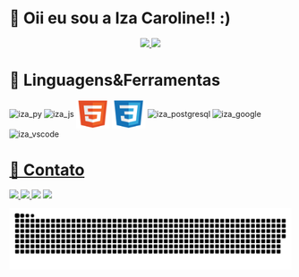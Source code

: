 <h1> 🍃 Oii eu sou a Iza Caroline!! :) </h1>

<div align="center" display="inline-block">
  <a href="https://github.com/IzaCaroline">
  <img height="150em" src="https://github-readme-stats.vercel.app/api?username=IzaCaroline&show_icons=true&theme=merko&include_all_commits=true&count_private=true"/>
  <img height="140em" src="https://github-readme-stats.vercel.app/api/top-langs/?username=IzaCaroline&layout=compact&langs_count=7&theme=highcontrast"/>
</div>
  
<div style="display: inline-block">
  <h1> 🔰 Linguagens&Ferramentas</h1>
  <img align="center" alt="iza_py" height="65" width="60" src="https://cdn.jsdelivr.net/gh/devicons/devicon/icons/python/python-original.svg" />
  <img align="center" alt="iza_js" height="50" width="60" src="https://cdn.jsdelivr.net/gh/devicons/devicon/icons/javascript/javascript-original.svg" />
   <img align="center" alt="iza_HTML" height="50" width="60" src="https://raw.githubusercontent.com/devicons/devicon/master/icons/html5/html5-original.svg">
  <img align="center" alt="iza_CSS" height="50" width="60" src="https://raw.githubusercontent.com/devicons/devicon/master/icons/css3/css3-original.svg">
  <img align="center" alt="iza_postgresql" height="50" width="60" src="https://cdn.jsdelivr.net/gh/devicons/devicon/icons/postgresql/postgresql-original.svg" />
  <img align="center" alt="iza_google" height="50" width="60" src="https://cdn.jsdelivr.net/gh/devicons/devicon/icons/google/google-original.svg" />
  <img align="center" alt="iza_vscode" height="50" width="60" src="https://cdn.jsdelivr.net/gh/devicons/devicon/icons/vscode/vscode-original.svg" />
</div><br>
  
<div>
<h1>💌 Contato</h1>
<a href = "mailto:eniloracarodazi@gmail.com"><img src="https://img.shields.io/badge/Gmail-D14836?style=for-the-badge&logo=gmail&logoColor=white" target="_blank"</a>
<a href= "https://www.linkedin.com/in/izacaroline/"><img src="https://img.shields.io/badge/LinkedIn-0077B5?style=for-the-badge&logo=linkedin&logoColor=white" target="_blank "</a>
<a href="https://twitter.com/Izacaroline__"><img src="https://img.shields.io/badge/Twitter-1DA1F2?style=for-the-badge&logo=twitter&logoColor=white" target="_blank"></a>
<a href="https://www.instagram.com/izacaroline__/"><img src="https://img.shields.io/badge/Instagram-E4405F?style=for-the-badge&logo=instagram&logoColor=white" target="_blank"></a>
</div>

![Snake animation](https://github.com/IzaCaroline/IzaCaroline/blob/output/github-contribution-grid-snake.svg)
